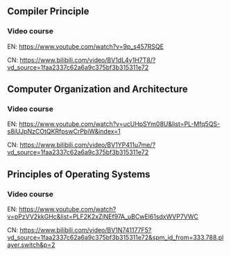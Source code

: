 ## Compiler Principle

### Video course

EN:
https://www.youtube.com/watch?v=9p_s457RSQE

CN:
https://www.bilibili.com/video/BV1dL4y1H7T8/?vd_source=1faa2337c62a6a9c375bf3b315311e72

## Computer Organization and Architecture

### Video course

EN:
https://www.youtube.com/watch?v=ucUHpSYm08U&list=PL-Mfq5QS-s8iUJpNzCOtQKRfpswCrPbiW&index=1

CN:
https://www.bilibili.com/video/BV1YP411u7me/?vd_source=1faa2337c62a6a9c375bf3b315311e72

## Principles of Operating Systems

### Video course

EN:
https://www.youtube.com/watch?v=pPzVV2kkGHc&list=PLF2K2xZjNEf97A_uBCwEl61sdxWVP7VWC

CN:
https://www.bilibili.com/video/BV1N741177F5?vd_source=1faa2337c62a6a9c375bf3b315311e72&spm_id_from=333.788.player.switch&p=2
